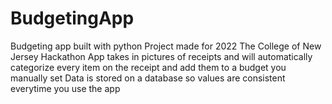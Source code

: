 # BudgetingApp
Budgeting app built with python
Project made for 2022 The College of New Jersey Hackathon
App takes in pictures of receipts and will automatically categorize every item on the receipt and add them to a budget you manually set
Data is stored on a database so values are consistent everytime you use the app
